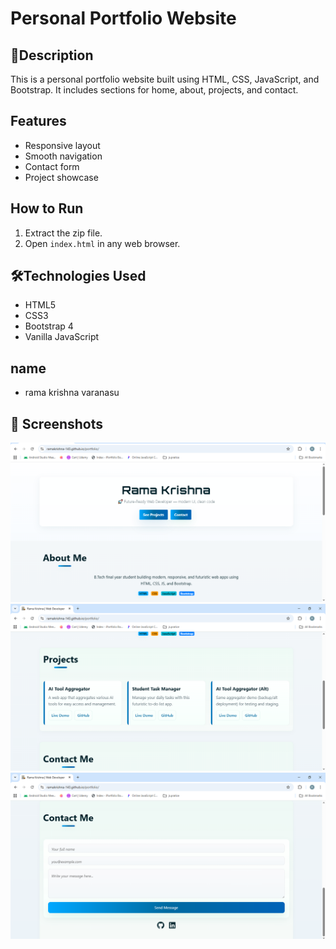 # Personal Portfolio Website

## 📄Description

This is a personal portfolio website built using HTML, CSS, JavaScript, and Bootstrap. It includes sections for home, about, projects, and contact.

## Features

- Responsive layout
- Smooth navigation
- Contact form
- Project showcase

## How to Run

1. Extract the zip file.
2. Open `index.html` in any web browser.

## 🛠Technologies Used

- HTML5
- CSS3
- Bootstrap 4
- Vanilla JavaScript
 
## name
- rama krishna varanasu

## 📸 Screenshots

 ![home page](Screenshot(44).png)
 ![about page](Screenshot(45).png) 
 ![contact page](Screenshot(46).png)
